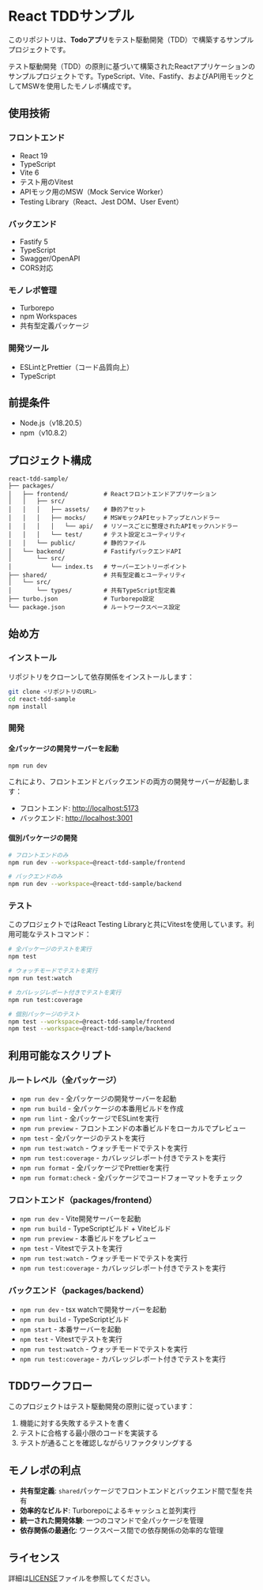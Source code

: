 # React TDDサンプル

このリポジトリは、**Todoアプリ**をテスト駆動開発（TDD）で構築するサンプルプロジェクトです。

テスト駆動開発（TDD）の原則に基づいて構築されたReactアプリケーションのサンプルプロジェクトです。TypeScript、Vite、Fastify、およびAPI用モックとしてMSWを使用したモノレポ構成です。

## 使用技術

### フロントエンド

- React 19
- TypeScript
- Vite 6
- テスト用のVitest
- APIモック用のMSW（Mock Service Worker）
- Testing Library（React、Jest DOM、User Event）

### バックエンド

- Fastify 5
- TypeScript
- Swagger/OpenAPI
- CORS対応

### モノレポ管理

- Turborepo
- npm Workspaces
- 共有型定義パッケージ

### 開発ツール

- ESLintとPrettier（コード品質向上）
- TypeScript

## 前提条件

- Node.js（v18.20.5）
- npm（v10.8.2）

## プロジェクト構成

```
react-tdd-sample/
├── packages/
│   ├── frontend/          # Reactフロントエンドアプリケーション
│   │   ├── src/
│   │   │   ├── assets/    # 静的アセット
│   │   │   ├── mocks/     # MSWモックAPIセットアップとハンドラー
│   │   │   │   └── api/   # リソースごとに整理されたAPIモックハンドラー
│   │   │   └── test/      # テスト設定とユーティリティ
│   │   └── public/        # 静的ファイル
│   └── backend/           # FastifyバックエンドAPI
│       └── src/
│           └── index.ts   # サーバーエントリーポイント
├── shared/                # 共有型定義とユーティリティ
│   └── src/
│       └── types/         # 共有TypeScript型定義
├── turbo.json             # Turborepo設定
└── package.json           # ルートワークスペース設定
```

## 始め方

### インストール

リポジトリをクローンして依存関係をインストールします：

```bash
git clone <リポジトリのURL>
cd react-tdd-sample
npm install
```

### 開発

#### 全パッケージの開発サーバーを起動

```bash
npm run dev
```

これにより、フロントエンドとバックエンドの両方の開発サーバーが起動します：

- フロントエンド: [http://localhost:5173](http://localhost:5173)
- バックエンド: [http://localhost:3001](http://localhost:3001)

#### 個別パッケージの開発

```bash
# フロントエンドのみ
npm run dev --workspace=@react-tdd-sample/frontend

# バックエンドのみ
npm run dev --workspace=@react-tdd-sample/backend
```

### テスト

このプロジェクトではReact Testing Libraryと共にVitestを使用しています。利用可能なテストコマンド：

```bash
# 全パッケージのテストを実行
npm test

# ウォッチモードでテストを実行
npm run test:watch

# カバレッジレポート付きでテストを実行
npm run test:coverage

# 個別パッケージのテスト
npm test --workspace=@react-tdd-sample/frontend
npm test --workspace=@react-tdd-sample/backend
```

## 利用可能なスクリプト

### ルートレベル（全パッケージ）

- `npm run dev` - 全パッケージの開発サーバーを起動
- `npm run build` - 全パッケージの本番用ビルドを作成
- `npm run lint` - 全パッケージでESLintを実行
- `npm run preview` - フロントエンドの本番ビルドをローカルでプレビュー
- `npm test` - 全パッケージのテストを実行
- `npm run test:watch` - ウォッチモードでテストを実行
- `npm run test:coverage` - カバレッジレポート付きでテストを実行
- `npm run format` - 全パッケージでPrettierを実行
- `npm run format:check` - 全パッケージでコードフォーマットをチェック

### フロントエンド（packages/frontend）

- `npm run dev` - Vite開発サーバーを起動
- `npm run build` - TypeScriptビルド + Viteビルド
- `npm run preview` - 本番ビルドをプレビュー
- `npm test` - Vitestでテストを実行
- `npm run test:watch` - ウォッチモードでテストを実行
- `npm run test:coverage` - カバレッジレポート付きでテストを実行

### バックエンド（packages/backend）

- `npm run dev` - tsx watchで開発サーバーを起動
- `npm run build` - TypeScriptビルド
- `npm start` - 本番サーバーを起動
- `npm test` - Vitestでテストを実行
- `npm run test:watch` - ウォッチモードでテストを実行
- `npm run test:coverage` - カバレッジレポート付きでテストを実行

## TDDワークフロー

このプロジェクトはテスト駆動開発の原則に従っています：

1. 機能に対する失敗するテストを書く
2. テストに合格する最小限のコードを実装する
3. テストが通ることを確認しながらリファクタリングする

## モノレポの利点

- **共有型定義**: `shared`パッケージでフロントエンドとバックエンド間で型を共有
- **効率的なビルド**: Turborepoによるキャッシュと並列実行
- **統一された開発体験**: 一つのコマンドで全パッケージを管理
- **依存関係の最適化**: ワークスペース間での依存関係の効率的な管理

## ライセンス

詳細は[LICENSE](./LICENSE)ファイルを参照してください。
